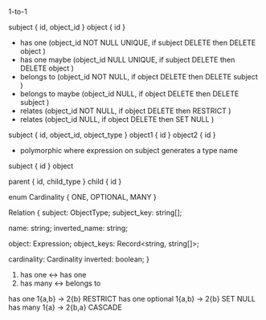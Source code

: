 1-to-1

subject { id, object_id } object { id }
  - has one (object_id NOT NULL UNIQUE, if subject DELETE then DELETE object )
  - has one maybe (object_id NULL UNIQUE, if subject DELETE then DELETE object )
  - belongs to (object_id NOT NULL, if object DELETE then DELETE subject )
  - belongs to maybe (object_id NULL, if object DELETE then DELETE subject )
  - relates (object_id NOT NULL, if object DELETE then RESTRICT )
  - relates (object_id NULL, if object DELETE then SET NULL )

subject { id, object_id, object_type } object1 { id } object2 { id }
  - polymorphic where expression on subject generates a type name

subject { id } object 



parent { id, child_type } child { id }

enum Cardinality {
  ONE,
  OPTIONAL,
  MANY
}

Relation {
  subject: ObjectType;
  subject_key: string[];
  
  name: string;
  inverted_name: string;

  object: Expression;
  object_keys: Record<string, string[]>;
  
  cardinality: Cardinality
  inverted: boolean;
}

1. has one <-> has one
2. has many <-> belongs to

has one 1{a,b} -> 2{b}            RESTRICT
has one optional 1{a,b} -> 2{b}   SET NULL
has many 1{a} -> 2{b,a}           CASCADE

